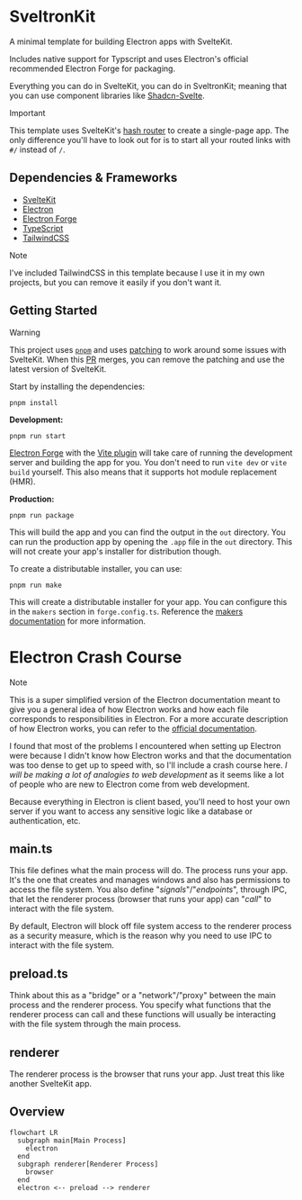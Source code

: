# SveltronKit

A minimal template for building Electron apps with SvelteKit.

Includes native support for Typscript and uses Electron's official recommended Electron Forge for packaging.

Everything you can do in SvelteKit, you can do in SveltronKit; meaning that you can use component
libraries like [Shadcn-Svelte](https://next.shadcn-svelte.com/).

> [!IMPORTANT]
> This template uses SvelteKit's [hash router](https://svelte.dev/docs/kit/configuration#router) to
> create a single-page app. The only difference you'll have to look out for is to start all your routed
> links with `#/` instead of `/`.

## Dependencies & Frameworks

- [SvelteKit](https://kit.svelte.dev/)
- [Electron](https://www.electronjs.org/)
- [Electron Forge](https://www.electronforge.io/)
- [TypeScript](https://www.typescriptlang.org/)
- [TailwindCSS](https://tailwindcss.com/)

> [!NOTE]
> I've included TailwindCSS in this template because I use it in my own projects, but you can remove
> it easily if you don't want it.

## Getting Started

> [!WARNING]
> This project uses [`pnpm`](https://pnpm.io/) and uses [patching](https://pnpm.io/cli/patch) to work
> around some issues with SvelteKit. When this [PR](https://github.com/sveltejs/kit/pull/13812) merges,
> you can remove the patching and use the latest version of SvelteKit.

Start by installing the dependencies:

```
pnpm install
```

**Development:**

```
pnpm run start
```

[Electron Forge](https://www.electronforge.io/) with the [Vite plugin](https://www.electronforge.io/plugins/vite)
will take care of running the development server and building the app for you. You don't need to run
`vite dev` or `vite build` yourself. This also means that it supports hot module replacement (HMR).

**Production:**

```
pnpm run package
```

This will build the app and you can find the output in the `out` directory. You can run the production
app by opening the `.app` file in the `out` directory. This will not create your app's installer
for distribution though.

To create a distributable installer, you can use:

```
pnpm run make
```

This will create a distributable installer for your app. You can configure this in the `makers` section
in `forge.config.ts`. Reference the [makers documentation](https://www.electronforge.io/makers) for more
information.

# Electron Crash Course

> [!NOTE]
> This is a super simplified version of the Electron documentation meant to give you a general idea
> of how Electron works and how each file corresponds to responsibilities in Electron. For a more
> accurate description of how Electron works, you can refer to the [official documentation](https://www.electronjs.org/docs).

I found that most of the problems I encountered when setting up Electron were because I didn't know
how Electron works and that the documentation was too dense to get up to speed with, so I'll include
a crash course here. _I will be making a lot of analogies to web development_ as it seems like a lot
of people who are new to Electron come from web development.

Because everything in Electron is client based, you'll need to host your own server if you want to
access any sensitive logic like a database or authentication, etc.

## main.ts

This file defines what the main process will do. The process runs your app. It's the one that
creates and manages windows and also has permissions to access the file system. You also define
"_signals_"/"_endpoints_", through IPC, that let the renderer process (browser that runs your app)
can "_call_" to interact with the file system.

By default, Electron will block off file system access to the renderer process as a security measure,
which is the reason why you need to use IPC to interact with the file system.

## preload.ts

Think about this as a "bridge" or a "network"/"proxy" between the main process and the renderer process.
You specify what functions that the renderer process can call and these functions will usually be
interacting with the file system through the main process.

## renderer

The renderer process is the browser that runs your app. Just treat this like another SvelteKit app.

## Overview

```mermaid
flowchart LR
  subgraph main[Main Process]
    electron
  end
  subgraph renderer[Renderer Process]
    browser
  end
  electron <-- preload --> renderer
```
